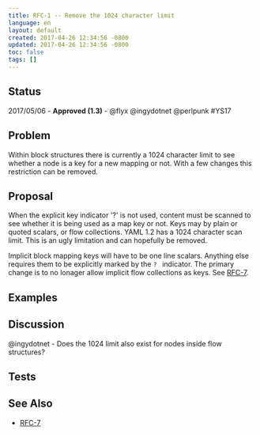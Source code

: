 ```yaml
---
title: RFC-1 -- Remove the 1024 character limit
language: en
layout: default
created: 2017-04-26 12:34:56 -0800
updated: 2017-04-26 12:34:56 -0800
toc: false
tags: []
---
```

## Status

2017/05/06 - **Approved (1.3)** - @flyx @ingydotnet @perlpunk #YS17

## Problem

Within block structures there is currently a 1024 character limit to see
whether a node is a key for a new mapping or not. With a few changes this
restriction can be removed.

## Proposal

When the explicit key indicator '?' is not used, content must be scanned to see
whether it is being used as a map key or not. Keys may by plain or quoted
scalars, or flow collections. YAML 1.2 has a 1024 character scan limit. This is
an ugly limitation and can hopefully be removed.

Implicit block mapping keys will have to be one line scalars. Anything else
requires them to be explicitly marked by the `? ` indicator. The primary change
is to no lonager allow implicit flow collections as keys. See [RFC-7]().

## Examples

## Discussion

@ingydotnet - Does the 1024 limit also exist for nodes inside flow structures?

## Tests

## See Also

* [RFC-7]()
